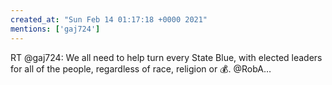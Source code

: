 ```yaml
---
created_at: "Sun Feb 14 01:17:18 +0000 2021"
mentions: ['gaj724']
---
```


RT @gaj724: We all need to help turn every State Blue, with elected leaders for all of the people, regardless of race, religion or 💰. @RobA…